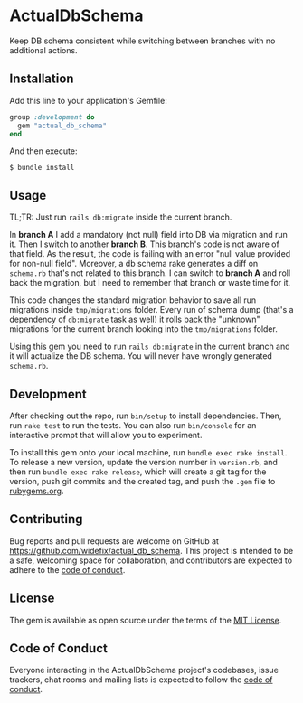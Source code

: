 # ActualDbSchema

Keep DB schema consistent while switching between branches with no additional actions.

## Installation

Add this line to your application's Gemfile:

```ruby
group :development do
  gem "actual_db_schema"
end
```

And then execute:

    $ bundle install

## Usage

TL;TR: Just run `rails db:migrate` inside the current branch.

In **branch A** I add a mandatory (not null) field into DB via migration and run it.
Then I switch to another **branch B**. This branch's code is not aware of that field.
As the result, the code is failing with an error "null value provided for non-null field".
Moreover, a db schema rake generates a diff on `schema.rb` that's not related to this branch.
I can switch to **branch A** and roll back the migration, but I need to remember that branch or waste time for it.

This code changes the standard migration behavior to save all run migrations inside `tmp/migrations` folder.
Every run of schema dump (that's a dependency of `db:migrate` task as well) it rolls back the "unknown" migrations
for the current branch looking into the `tmp/migrations` folder.

Using this gem you need to run `rails db:migrate` in the current branch and it will actualize the DB schema.
You will never have wrongly generated `schema.rb`.

## Development

After checking out the repo, run `bin/setup` to install dependencies. Then, run `rake test` to run the tests. You can also run `bin/console` for an interactive prompt that will allow you to experiment.

To install this gem onto your local machine, run `bundle exec rake install`. To release a new version, update the version number in `version.rb`, and then run `bundle exec rake release`, which will create a git tag for the version, push git commits and the created tag, and push the `.gem` file to [rubygems.org](https://rubygems.org).

## Contributing

Bug reports and pull requests are welcome on GitHub at https://github.com/widefix/actual_db_schema. This project is intended to be a safe, welcoming space for collaboration, and contributors are expected to adhere to the [code of conduct](https://github.com/widefix/actual_db_schema/blob/master/CODE_OF_CONDUCT.md).

## License

The gem is available as open source under the terms of the [MIT License](https://opensource.org/licenses/MIT).

## Code of Conduct

Everyone interacting in the ActualDbSchema project's codebases, issue trackers, chat rooms and mailing lists is expected to follow the [code of conduct](https://github.com/widefix/actual_db_schema/blob/master/CODE_OF_CONDUCT.md).
